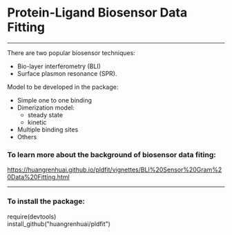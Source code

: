 # Protein-Ligand Biosensor Data Fitting
-----
There are two popular biosensor techniques:  
* Bio-layer interferometry (BLI) 
* Surface plasmon resonance (SPR).  

Model to be developed in the package:  
* Simple one to one binding
* Dimerization model:  
  + steady state 
  + kinetic 
* Multiple binding sites 
* Others


### To learn more about the background of biosensor data fiting:  

https://huangrenhuai.github.io/pldfit/vignettes/BLI%20Sensor%20Gram%20Data%20Fitting.html

-----
### To install the package:  
  require(devtools)  
  install_github("huangrenhuai/pldfit")


